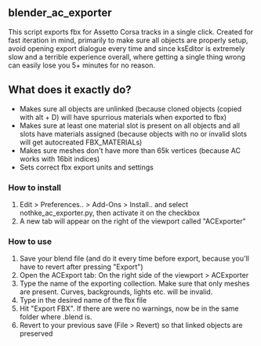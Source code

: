 ## blender_ac_exporter
This script exports fbx for Assetto Corsa tracks in a single click. Created for fast iteration in mind, primarily to make sure all objects are properly setup, avoid opening export dialogue every time and since ksEditor is extremely slow and a terrible experience overall, where getting a single thing wrong can easily lose you 5+ minutes for no reason.

## What does it exactly do?
- Makes sure all objects are unlinked (because cloned objects (copied with alt + D) will have spurrious materials when exported to fbx)
- Makes sure at least one material slot is present on all objects and all slots have materials assigned (because objects with no or invalid slots will get autocreated FBX_MATERIALs)
- Makes sure meshes don't have more than 65k vertices (because AC works with 16bit indices)
- Sets correct fbx export units and settings

### How to install
1. Edit > Preferences.. > Add-Ons > Install.. and select nothke_ac_exporter.py, then activate it on the checkbox
2. A new tab will appear on the right of the viewport called "ACExporter"

### How to use
1. Save your blend file (and do it every time before export, because you'll have to revert after pressing "Export")
2. Open the ACExport tab: On the right side of the viewport > ACExporter
3. Type the name of the exporting collection. Make sure that only meshes are present. Curves, backgrounds, lights etc. will be invalid.
4. Type in the desired name of the fbx file
5. Hit "Export FBX". If there are were no warnings, now be in the same folder where .blend is.
6. Revert to your previous save (File > Revert) so that linked objects are preserved